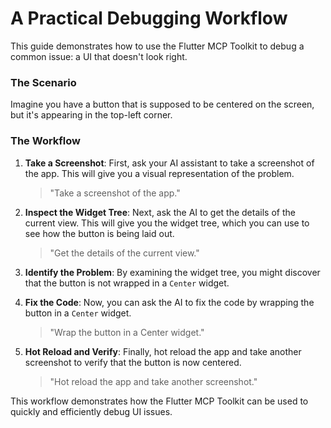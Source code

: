 # A Practical Debugging Workflow

This guide demonstrates how to use the Flutter MCP Toolkit to debug a common issue: a UI that doesn't look right.

### The Scenario

Imagine you have a button that is supposed to be centered on the screen, but it's appearing in the top-left corner.

### The Workflow

1.  **Take a Screenshot**: First, ask your AI assistant to take a screenshot of the app. This will give you a visual representation of the problem.

    > "Take a screenshot of the app."

2.  **Inspect the Widget Tree**: Next, ask the AI to get the details of the current view. This will give you the widget tree, which you can use to see how the button is being laid out.

    > "Get the details of the current view."

3.  **Identify the Problem**: By examining the widget tree, you might discover that the button is not wrapped in a `Center` widget. 

4.  **Fix the Code**: Now, you can ask the AI to fix the code by wrapping the button in a `Center` widget.

    > "Wrap the button in a Center widget."

5.  **Hot Reload and Verify**: Finally, hot reload the app and take another screenshot to verify that the button is now centered.

    > "Hot reload the app and take another screenshot."

This workflow demonstrates how the Flutter MCP Toolkit can be used to quickly and efficiently debug UI issues.
